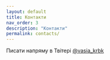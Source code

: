```yaml
---
layout: default
title: Контакти
nav_order: 3
description: "Контакти"
permalink: contacts/
---
```


Писати напряму в Твітері [@vasia_krbk](https://twitter.com/vasia_krbk)
